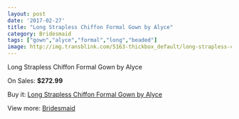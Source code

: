```yaml
---
layout: post
date: '2017-02-27'
title: "Long Strapless Chiffon Formal Gown by Alyce"
category: Bridesmaid
tags: ["gown","alyce","formal","long","beaded"]
image: http://img.transblink.com/5163-thickbox_default/long-strapless-chiffon-formal-gown-by-alyce.jpg
---
```

Long Strapless Chiffon Formal Gown by Alyce

On Sales: **$272.99**
<a href="https://www.transblink.com/en/bridesmaid/1622-long-strapless-chiffon-formal-gown-by-alyce.html"><amp-img layout="responsive" width="600" height="600" src="//img.transblink.com/5163-thickbox_default/long-strapless-chiffon-formal-gown-by-alyce.jpg" alt="Long Strapless Chiffon Formal Gown by Alyce 0" /></a>
<a href="https://www.transblink.com/en/bridesmaid/1622-long-strapless-chiffon-formal-gown-by-alyce.html"><amp-img layout="responsive" width="600" height="600" src="//img.transblink.com/5164-thickbox_default/long-strapless-chiffon-formal-gown-by-alyce.jpg" alt="Long Strapless Chiffon Formal Gown by Alyce 1" /></a>

Buy it: [Long Strapless Chiffon Formal Gown by Alyce](https://www.transblink.com/en/bridesmaid/1622-long-strapless-chiffon-formal-gown-by-alyce.html "Long Strapless Chiffon Formal Gown by Alyce")

View more: [Bridesmaid](https://www.transblink.com/en/4-bridesmaid "Bridesmaid")